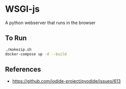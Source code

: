 # WSGI-js

A python webserver that runs in the browser

## To Run

```bash
./makezip.sh
docker-compose up -d --build
```

## References

- https://github.com/iodide-project/pyodide/issues/613
